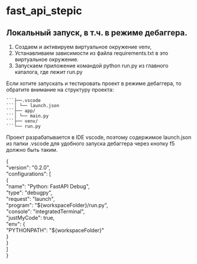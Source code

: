 # fast_api_stepic

## Локальный запуск, в т.ч. в режиме дебаггера.

1. Создаем и активируем виртуальное окружение venv,
2. Устанавливаем зависимости из файла requirements.txt в это виртуальное окружение.
3. Запускаем приложение командой python run.py из главного каталога, где лежит run.py

Если хотите запускать и тестировать проект в режиме дебаггера, то обратите внимание на структуру проекта:

````project_name/
```├──.vscode
```│ └── launch.json
```├── app/
```│ └── main.py
```├── venv/
```└── run.py
````

Проект разрабатывается в IDE vscode, поэтому содержимое launch.json из папки .vscode для удобного запуска дебаггера через кнопку f5 должно быть таким.

{<br>
"version": "0.2.0",<br>
"configurations": [<br>
{<br>
"name": "Python: FastAPI Debug",<br>
"type": "debugpy",<br>
"request": "launch",<br>
"program": "${workspaceFolder}/run.py",<br>
"console": "integratedTerminal",<br>
"justMyCode": true,<br>
"env": {<br>
"PYTHONPATH": "${workspaceFolder}"<br>
}<br>
}<br>
]<br>
}<br>
